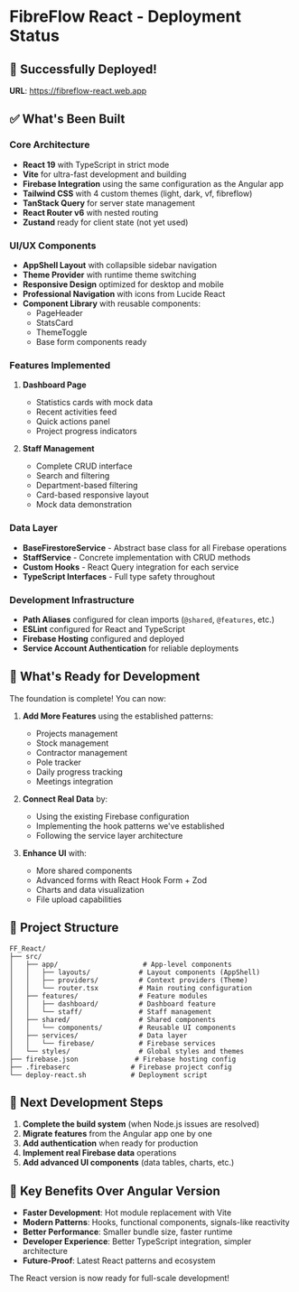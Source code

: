 # FibreFlow React - Deployment Status

## 🚀 Successfully Deployed!

**URL**: https://fibreflow-react.web.app

## ✅ What's Been Built

### Core Architecture
- **React 19** with TypeScript in strict mode
- **Vite** for ultra-fast development and building
- **Firebase Integration** using the same configuration as the Angular app
- **Tailwind CSS** with 4 custom themes (light, dark, vf, fibreflow)
- **TanStack Query** for server state management
- **React Router v6** with nested routing
- **Zustand** ready for client state (not yet used)

### UI/UX Components
- **AppShell Layout** with collapsible sidebar navigation
- **Theme Provider** with runtime theme switching
- **Responsive Design** optimized for desktop and mobile
- **Professional Navigation** with icons from Lucide React
- **Component Library** with reusable components:
  - PageHeader
  - StatsCard  
  - ThemeToggle
  - Base form components ready

### Features Implemented
1. **Dashboard Page**
   - Statistics cards with mock data
   - Recent activities feed
   - Quick actions panel
   - Project progress indicators
   
2. **Staff Management**
   - Complete CRUD interface
   - Search and filtering
   - Department-based filtering
   - Card-based responsive layout
   - Mock data demonstration

### Data Layer
- **BaseFirestoreService** - Abstract base class for all Firebase operations
- **StaffService** - Concrete implementation with CRUD methods
- **Custom Hooks** - React Query integration for each service
- **TypeScript Interfaces** - Full type safety throughout

### Development Infrastructure
- **Path Aliases** configured for clean imports (`@shared`, `@features`, etc.)
- **ESLint** configured for React and TypeScript
- **Firebase Hosting** configured and deployed
- **Service Account Authentication** for reliable deployments

## 🔄 What's Ready for Development

The foundation is complete! You can now:

1. **Add More Features** using the established patterns:
   - Projects management
   - Stock management
   - Contractor management
   - Pole tracker
   - Daily progress tracking
   - Meetings integration

2. **Connect Real Data** by:
   - Using the existing Firebase configuration
   - Implementing the hook patterns we've established
   - Following the service layer architecture

3. **Enhance UI** with:
   - More shared components
   - Advanced forms with React Hook Form + Zod
   - Charts and data visualization
   - File upload capabilities

## 📁 Project Structure

```
FF_React/
├── src/
│   ├── app/                     # App-level components
│   │   ├── layouts/            # Layout components (AppShell)
│   │   ├── providers/          # Context providers (Theme)
│   │   └── router.tsx          # Main routing configuration
│   ├── features/               # Feature modules
│   │   ├── dashboard/          # Dashboard feature
│   │   └── staff/              # Staff management
│   ├── shared/                 # Shared components
│   │   └── components/         # Reusable UI components
│   ├── services/               # Data layer
│   │   └── firebase/           # Firebase services
│   └── styles/                 # Global styles and themes
├── firebase.json              # Firebase hosting config
├── .firebaserc               # Firebase project config
└── deploy-react.sh           # Deployment script
```

## 🎯 Next Development Steps

1. **Complete the build system** (when Node.js issues are resolved)
2. **Migrate features** from the Angular app one by one
3. **Add authentication** when ready for production
4. **Implement real Firebase data** operations
5. **Add advanced UI components** (data tables, charts, etc.)

## 🌟 Key Benefits Over Angular Version

- **Faster Development**: Hot module replacement with Vite
- **Modern Patterns**: Hooks, functional components, signals-like reactivity
- **Better Performance**: Smaller bundle size, faster runtime
- **Developer Experience**: Better TypeScript integration, simpler architecture
- **Future-Proof**: Latest React patterns and ecosystem

The React version is now ready for full-scale development!